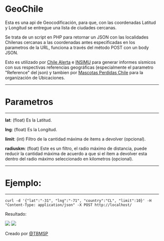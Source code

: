 # GeoChile
Esta es una api de Geocodificación, para que, con las coordenadas Latitud y Longitud se entregue una lista de ciudades cercanas.

Se trata de un script en PHP para retornar un JSON con las localidades Chilenas cercanas a las coordenadas antes especificadas en los parametros de la URL, funciona a través del método POST con un body JSON.

Esto es utilizado por <a href="http://chilealerta.com">Chile Alerta</a> e <a href="http://sismologia.net">INSIMU</a> para generar informes sísmicos con sus respectivas referencias geográficas (especialmente el parametro "Reference" del json) y tambien por <a href="http://mascotasperdidas.cl/">Mascotas Perdidas Chile</a> para la organización de Ubicaciones.

---

# Parametros
------------------------------------

**lat**: (float) Es la Latitud.

**lng**: (float) Es la Longitud.

**limit**: (int) Filtro de la cantidad máxima de ítems a devolver (opcional).

**radiuskm**: (float) Este es un filtro, el radio máximo de distancia, puede reducir la cantidad máxima de acuerdo a que si el ítem a devolver esta dentro del radio máximo seleccionado en kilometros (opcional).

---

# Ejemplo:
------------------------------------
```
curl -d '{"lat":"-31", "lng":"-71", "country":"CL", "limit":10}' -H "Content-Type: application/json" -X POST http://localhost/
```
Resultado:

<img src="https://github.com/TBMSP/geochile/blob/master/ejemplo.png">
<img src="https://github.com/TBMSP/geochile/blob/master/ejemplo2.png">

Creado por <a href="https://twitter.com/TBMSP">@TBMSP</a>
